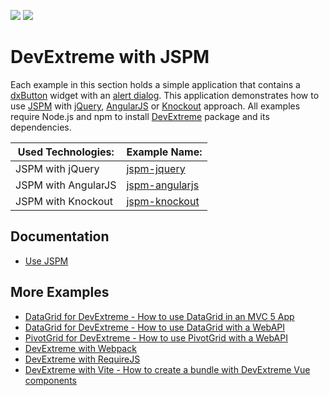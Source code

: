 <!-- default badges list -->
[![](https://img.shields.io/badge/Open_in_DevExpress_Support_Center-FF7200?style=flat-square&logo=DevExpress&logoColor=white)](https://supportcenter.devexpress.com/ticket/details/T1170927)
[![](https://img.shields.io/badge/📖_How_to_use_DevExpress_Examples-e9f6fc?style=flat-square)](https://docs.devexpress.com/GeneralInformation/403183)
<!-- default badges end -->
# DevExtreme with JSPM

Each example in this section holds a simple application that contains a [dxButton](https://js.devexpress.com/Documentation/ApiReference/UI_Components/dxButton/) widget with an [alert dialog](https://js.devexpress.com/Documentation/ApiReference/Common/Utils/ui/dialog/#alertmessageHtml_title). This application demonstrates how to use [JSPM](http://jspm.io/) with [jQuery](http://jquery.com/), [AngularJS](https://angularjs.org/) or [Knockout](http://knockoutjs.com/) approach. All examples require Node.js and npm to install [DevExtreme](http://js.devexpress.com/) package and its dependencies.

Used Technologies: | Example Name:
------------------ | --------------
JSPM with jQuery   | [jspm-jquery](jspm-jquery/)
JSPM with AngularJS| [jspm-angularjs](jspm-angularjs/)
JSPM with Knockout | [jspm-knockout](jspm-knockout/)

## Documentation

- [Use JSPM](https://js.devexpress.com/Documentation/Guide/Common/Modularity/Link_Modules/#Use_jspm)

## More Examples

- [DataGrid for DevExtreme - How to use DataGrid in an MVC 5 App](https://github.com/DevExpress-Examples/devextreme-datagrid-mvc5)
- [DataGrid for DevExtreme - How to use DataGrid with a WebAPI](https://github.com/DevExpress-Examples/devextreme-datagrid-with-webapi)
- [PivotGrid for DevExtreme - How to use PivotGrid with a WebAPI](https://github.com/DevExpress-Examples/devextreme-pivotgrid-with-webapi)
- [DevExtreme with Webpack](https://github.com/DevExpress-Examples/devextreme-webpack-examples)
- [DevExtreme with RequireJS](https://github.com/DevExpress-Examples/devextreme-requirejs-examples)
- [DevExtreme with Vite - How to create a bundle with DevExtreme Vue components](https://github.com/DevExpress-Examples/devextreme-vite-vue-bundling)

